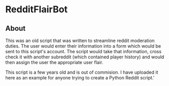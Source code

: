 # RedditFlairBot
## About
This was an old script that was written to streamline reddit moderation duties. The user would
enter their information into a form which would be sent to this script's account. The script would
take that information, cross check it with another subreddit (which contained player history) and 
would then assign the user the appropriate user flair. 

This script is a few years old and is out of commision. I have uploaded it here as an example for
anyone trying to create a Python Reddit script.'